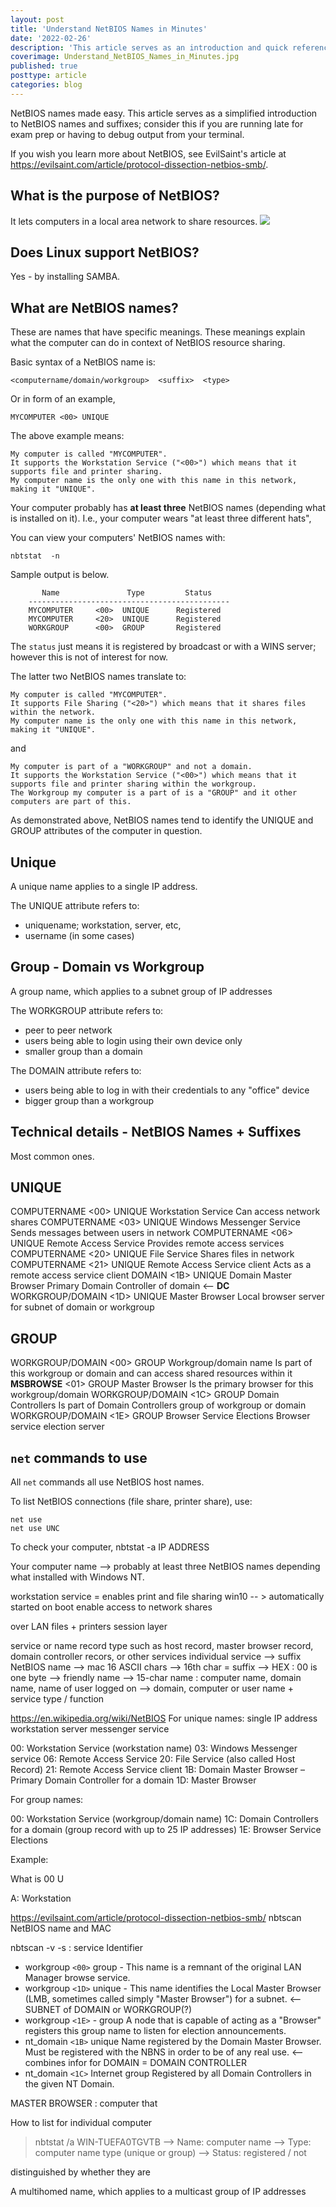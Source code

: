 ```yaml
---
layout: post
title: 'Understand NetBIOS Names in Minutes'
date: '2022-02-26'
description: 'This article serves as an introduction and quick reference to NetBIOS names'
coverimage: Understand_NetBIOS_Names_in_Minutes.jpg
published: true
posttype: article
categories: blog
---
```


NetBIOS names made easy. This article serves as a simplified introduction to NetBIOS names and suffixes; consider this if you are running late for exam prep or having to debug output from your terminal.

If you wish you learn more about NetBIOS, see EvilSaint's article at <https://evilsaint.com/article/protocol-dissection-netbios-smb/>.

## What is the purpose of NetBIOS?

It lets computers in a local area network to share resources.
<img src="/static/832745c2-95cc-45f6-a712-56f0da41b6e4.png">

## Does Linux support NetBIOS?

Yes - by installing SAMBA.

## What are NetBIOS names?

These are names that have specific meanings. These meanings explain what the computer can do in context of NetBIOS resource sharing.

Basic syntax of a NetBIOS name is:

```
<computername/domain/workgroup>  <suffix>  <type>
```

Or in form of an example,

```
MYCOMPUTER <00> UNIQUE
```

The above example means:

```
My computer is called "MYCOMPUTER". 
It supports the Workstation Service ("<00>") which means that it supports file and printer sharing.
My computer name is the only one with this name in this network, making it "UNIQUE".
```

Your computer probably has <b>at least three</b> NetBIOS names (depending what is installed on it). I.e., your computer wears "at least three different hats",  

You can view your computers' NetBIOS names with:

```
nbtstat  -n
```

Sample output is below.

```
       Name               Type         Status
    ---------------------------------------------
    MYCOMPUTER     <00>  UNIQUE      Registered
    MYCOMPUTER     <20>  UNIQUE      Registered
    WORKGROUP      <00>  GROUP       Registered
```

The `status` just means it is registered by broadcast or with a WINS server; however this is not of interest for now.

The latter two NetBIOS names translate to:

```
My computer is called "MYCOMPUTER". 
It supports File Sharing ("<20>") which means that it shares files within the network. 
My computer name is the only one with this name in this network, making it "UNIQUE".
```

and

```
My computer is part of a "WORKGROUP" and not a domain. 
It supports the Workstation Service ("<00>") which means that it supports file and printer sharing within the workgroup. 
The Workgroup my computer is a part of is a "GROUP" and it other computers are part of this.
```

As demonstrated above, NetBIOS names tend to identify the UNIQUE and GROUP attributes of the computer in question.

## Unique

A unique name applies to a single IP address.

The UNIQUE attribute refers to:

* uniquename; workstation, server, etc,
* username (in some cases)

## Group - Domain vs Workgroup

A group name, which applies to a subnet group of IP addresses

The WORKGROUP attribute refers to:

* peer to peer network
* users being able to login using their own device only
* smaller group than a domain

The DOMAIN attribute refers to:

* users being able to log in with their credentials to any "office" device
* bigger group than a workgroup

## Technical details - NetBIOS Names + Suffixes

Most common ones.

UNIQUE
------

COMPUTERNAME  <00>  UNIQUE Workstation Service   Can access network shares
COMPUTERNAME  <03>  UNIQUE        Windows Messenger Service  Sends messages between users in network
COMPUTERNAME  <06>  UNIQUE Remote Access Service                    Provides remote access services   
COMPUTERNAME  <20>  UNIQUE File Service     Shares files in network
COMPUTERNAME  <21>  UNIQUE Remote Access Service client  Acts as a remote access service client
DOMAIN    <1B>  UNIQUE Domain Master Browser   Primary Domain Controller of domain <-- <b>DC</b>
WORKGROUP/DOMAIN <1D>  UNIQUE Master Browser    Local browser server for subnet of domain or workgroup

GROUP
-----

WORKGROUP/DOMAIN         <00>  GROUP   Workgroup/domain name Is part of this workgroup or domain and can access shared resources within it
__MSBROWSE__   <01>  GROUP  Master Browser   Is the primary browser for this workgroup/domain
WORKGROUP/DOMAIN      <1C>  GROUP  Domain Controllers   Is part of Domain Controllers group of workgroup or domain 
WORKGROUP/DOMAIN      <1E>  GROUP  Browser Service Elections Browser service election server

## `net` commands to use

All `net` commands all use NetBIOS host names.

To list NetBIOS connections (file share, printer share), use:

```
net use 
net use UNC
```

To check your computer,
nbtstat -a IP ADDRESS

Your computer name --> probably at least three NetBIOS names depending what installed with Windows NT.

workstation service = enables print and file sharing
win10 -- > automatically started on boot
enable access to network shares

over LAN
files + printers
session layer

service or name record type such as host record, master browser record, domain controller recors, or other services
individual service --> suffix
NetBIOS name --> mac 16 ASCII chars --> 16th char = suffix
    --> HEX : 00 is one byte
--> friendly name --> 15-char name : computer name, domain name, name of user logged on
--> domain, computer or user name + service type / function

<https://en.wikipedia.org/wiki/NetBIOS>
For unique names:
single IP address
workstation
server
messenger service

00: Workstation Service (workstation name)
03: Windows Messenger service
06: Remote Access Service
20: File Service (also called Host Record)
21: Remote Access Service client
1B: Domain Master Browser – Primary Domain Controller for a domain
1D: Master Browser

For group names:

00: Workstation Service (workgroup/domain name)
1C: Domain Controllers for a domain (group record with up to 25 IP addresses)
1E: Browser Service Elections

Example:

What is
<computername> 00 U

A: Workstation

<https://evilsaint.com/article/protocol-dissection-netbios-smb/>
nbtscan <ip-range>
 NetBIOS name and MAC

nbtscan -v -s : <ip-range>
 service Identifier

* workgroup `<00>` group - This name is a remnant of the original LAN Manager browse service.
* workgroup `<1D>` unique - This name identifies the Local Master Browser (LMB, sometimes called simply "Master Browser") for a subnet. <-- SUBNET of DOMAIN or WORKGROUP(?)
* workgroup `<1E>` -  group A node that is capable of acting as a "Browser" registers this group name to listen for election announcements.
* nt_domain `<1B>` unique Name registered by the Domain Master Browser. Must be registered with the NBNS in order to be of any real use. <-- combines infor for DOMAIN = DOMAIN CONTROLLER
* nt_domain `<1C>` Internet group Registered by all Domain Controllers in the given NT Domain.

MASTER BROWSER : computer that

How to list for individual computer
> nbtstat /a WIN-TUEFA0TGVTB
--> Name: computer name
--> Type: computer name type (unique or group)
--> Status: registered / not

 distinguished by whether they are

A multihomed name, which applies to a multicast group of IP addresses
